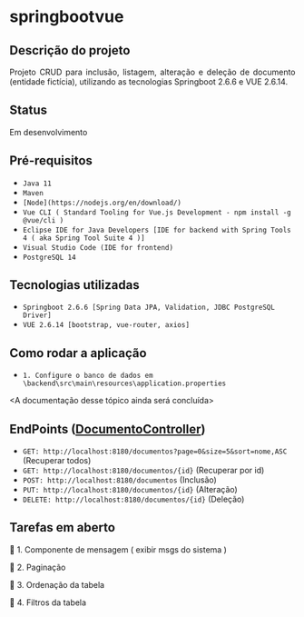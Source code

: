 # springbootvue

## Descrição do projeto 

<p align="justify">
  Projeto CRUD para inclusão, listagem, alteração e deleção de documento (entidade fictícia), utilizando as tecnologias Springboot 2.6.6 e VUE 2.6.14.
</p>

## Status

<p align="justify">
  Em desenvolvimento
</p>

## Pré-requisitos

- ``Java 11``
- ``Maven``
- ``[Node](https://nodejs.org/en/download/)``
- ``Vue CLI ( Standard Tooling for Vue.js Development - npm install -g @vue/cli )``
- ``Eclipse IDE for Java Developers [IDE for backend with Spring Tools 4 ( aka Spring Tool Suite 4 )]``
- ``Visual Studio Code (IDE for frontend)``
- ``PostgreSQL 14``

## Tecnologias utilizadas

- ``Springboot 2.6.6 [Spring Data JPA, Validation, JDBC PostgreSQL Driver]``
- ``VUE 2.6.14 [bootstrap, vue-router, axios]``

## Como rodar a aplicação

- ``1. Configure o banco de dados em \backend\src\main\resources\application.properties``

<A documentação desse tópico ainda será concluída>

## EndPoints ([DocumentoController](https://github.com/GuidoFPC/springbootvue/blob/main/backend/src/main/java/br/leg/camara/helloword/controllers/DocumentoController.java))

- ``GET: http://localhost:8180/documentos?page=0&size=5&sort=nome,ASC`` (Recuperar todos)
- ``GET: http://localhost:8180/documentos/{id}`` (Recuperar por id)
- ``POST: http://localhost:8180/documentos`` (Inclusão)
- ``PUT: http://localhost:8180/documentos/{id}`` (Alteração)
- ``DELETE: http://localhost:8180/documentos/{id}`` (Deleção)

## Tarefas em aberto

:memo: 1. Componente de mensagem ( exibir msgs do sistema )

:memo: 2. Paginação

:memo: 3. Ordenação da tabela

:memo: 4. Filtros da tabela